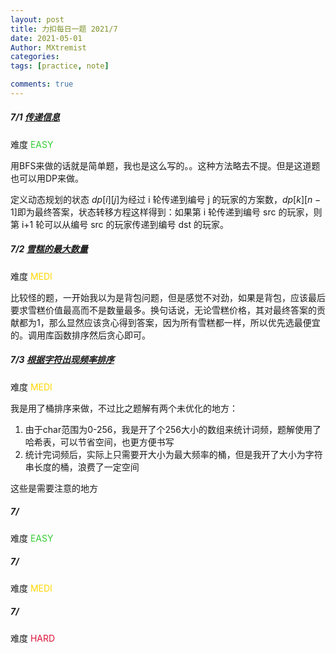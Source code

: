 ```yaml
---
layout: post
title: 力扣每日一题 2021/7
date: 2021-05-01
Author: MXtremist
categories: 
tags: [practice, note]

comments: true
--- 
```


<!-- more -->



##### 7/1 [传递信息](https://leetcode-cn.com/problems/chuan-di-xin-xi/)

难度 <font color="Limegreen">EASY</font>

用BFS来做的话就是简单题，我也是这么写的。。这种方法略去不提。但是这道题也可以用DP来做。

定义动态规划的状态 $dp[i][j]$为经过 i 轮传递到编号 j 的玩家的方案数，$dp[k][n−1]$即为最终答案，状态转移方程这样得到：如果第 i 轮传递到编号 src 的玩家，则第 i+1 轮可以从编号 src 的玩家传递到编号 dst 的玩家。



##### 7/2 [雪糕的最大数量](https://leetcode-cn.com/problems/maximum-ice-cream-bars/)

难度 <font color="Gold">MEDI</font>

比较怪的题，一开始我以为是背包问题，但是感觉不对劲，如果是背包，应该最后要求雪糕价值最高而不是数量最多。换句话说，无论雪糕价格，其对最终答案的贡献都为1，那么显然应该贪心得到答案，因为所有雪糕都一样，所以优先选最便宜的。调用库函数排序然后贪心即可。



##### 7/3 [根据字符出现频率排序](https://leetcode-cn.com/problems/sort-characters-by-frequency/)

难度 <font color="Gold">MEDI</font>

我是用了桶排序来做，不过比之题解有两个未优化的地方：

1. 由于char范围为0-256，我是开了个256大小的数组来统计词频，题解使用了哈希表，可以节省空间，也更方便书写
2. 统计完词频后，实际上只需要开大小为最大频率的桶，但是我开了大小为字符串长度的桶，浪费了一定空间

这些是需要注意的地方



##### 7/

难度 <font color="Limegreen">EASY</font>

##### 7/

难度 <font color="Gold">MEDI</font>

##### 7/

难度 <font color="Crimson">HARD</font>

